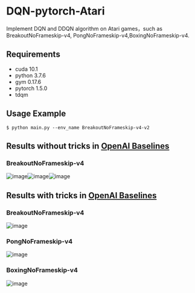 # DQN-pytorch-Atari
Implement DQN and DDQN algorithm on Atari games，such as BreakoutNoFrameskip-v4, PongNoFrameskip-v4,BoxingNoFrameskip-v4.


## Requirements
- cuda 10.1
- python 3.7.6
- gym 0.17.6
- pytorch 1.5.0
- tdqm



## Usage Example
```
$ python main.py --env_name BreakoutNoFrameskip-v4-v2
```
## Results without tricks in [OpenAI Baselines](https://github.com/openai/baselines)
### BreakoutNoFrameskip-v4  
![image](https://github.com/qingshi9974/DQN-pytorch-Atari/blob/master/images/3.jpg)![image](https://github.com/qingshi9974/DQN-pytorch-Atari/blob/master/images/4.jpg)![image](https://github.com/qingshi9974/DQN-pytorch-Atari/blob/master/images/5.jpg)

## Results with tricks in [OpenAI Baselines](https://github.com/openai/baselines)
### BreakoutNoFrameskip-v4  
![image](https://github.com/qingshi9974/DQN-pytorch-Atari/blob/master/images/10.jpg)
### PongNoFrameskip-v4  
![image](https://github.com/qingshi9974/DQN-pytorch-Atari/blob/master/images/15.jpg)
### BoxingNoFrameskip-v4  
![image](https://github.com/qingshi9974/DQN-pytorch-Atari/blob/master/images/16.jpg)
